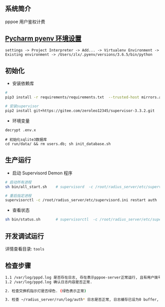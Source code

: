## 系统简介
pppoe 用户鉴权计费


## [Pycharm pyenv 环境设置](https://stackoverflow.com/questions/41129504/pycharm-with-pyenv)
```
settings -> Project Interpreter -> Add... -> Virtualenv Environment -> Existing environment -> /Users/zlx/.pyenv/versions/3.6.5/bin/python
```


## 初始化

- 安装依赖库
``` bash
#
pip3 install -r requirements/requirements.txt  --trusted-host mirrors.aliyun.com --index-url http://mirrors.aliyun.com/pypi/simple

# 安装supervisor
pip2 install git+https://gitee.com/zeroleo12345/supervisor-3.3.2.git
```

- 环境变量
```
decrypt .env.x

# 初始化sqlite3数据库
cd run/data/ && rm users.db; sh init_database.sh
```


## 生产运行
- 启动 Supervisord Demon 程序
``` bash
# 启动所有进程
sh bin/all_start.sh    # supervisord  -c /root/radius_server/etc/supervisord.ini

# 重启指定进程
supervisorctl -c /root/radius_server/etc/supervisord.ini restart auth
```


- 查看状态
``` bash
sh bin/status.sh       # supervisorctl  -c /root/radius_server/etc/supervisord.ini status
```


## 开发调试运行
详情查看目录: `tools`


## 检查步骤
``` bash
1.1 /var/log/pppd.log 是否存在日志, 存在表示pppoe-server正常运行, 且有用户拨号.
1.2 /var/log/pppd.log 确认日志内容是否正常.

2. 检查交换机指示灯是否绿色. (绿色表示正常)

3. 检查 ~/radius_server/run/log/auth* 日志是否正常, 日志缓存已设为0 buffer, 可及时看到日志.
```

